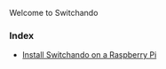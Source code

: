 Welcome to Switchando

### Index

* [Install Switchando on a Raspberry Pi](https://switchando.com/install_rpi)
